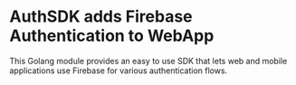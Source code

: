 # AuthSDK adds Firebase Authentication to WebApp
This Golang module provides an easy to use SDK that lets web and mobile applications use Firebase for various authentication flows.
